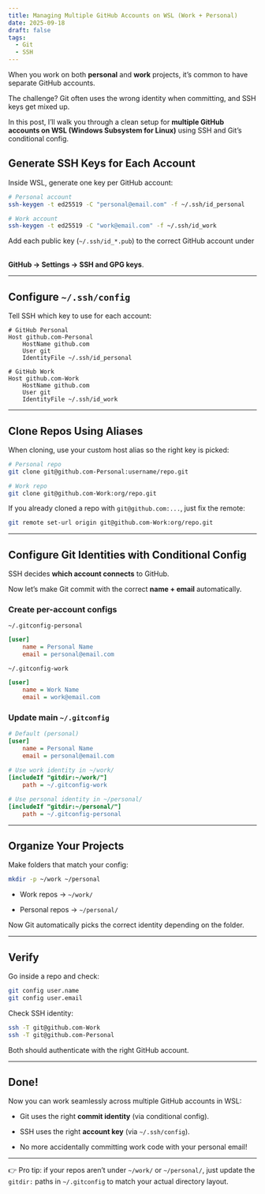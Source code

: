 ```yaml
---
title: Managing Multiple GitHub Accounts on WSL (Work + Personal)
date: 2025-09-18
draft: false
tags:
  - Git
  - SSH
---
```

When you work on both **personal** and **work** projects, it’s common to have separate GitHub accounts.  

The challenge? Git often uses the wrong identity when committing, and SSH keys get mixed up.

  

In this post, I’ll walk you through a clean setup for **multiple GitHub accounts on WSL (Windows Subsystem for Linux)** using SSH and Git’s conditional config.

  

## Generate SSH Keys for Each Account

  

Inside WSL, generate one key per GitHub account:

  

```bash
# Personal account
ssh-keygen -t ed25519 -C "personal@email.com" -f ~/.ssh/id_personal

# Work account
ssh-keygen -t ed25519 -C "work@email.com" -f ~/.ssh/id_work
```

  

Add each public key (`~/.ssh/id_*.pub`) to the correct GitHub account under  

**GitHub → Settings → SSH and GPG keys**.

  

---

  

## Configure `~/.ssh/config`

  

Tell SSH which key to use for each account:

  

```ssh-config
# GitHub Personal
Host github.com-Personal
    HostName github.com
    User git
    IdentityFile ~/.ssh/id_personal

# GitHub Work
Host github.com-Work
    HostName github.com
    User git
    IdentityFile ~/.ssh/id_work
```

  

---

  

## Clone Repos Using Aliases

  

When cloning, use your custom host alias so the right key is picked:

  

```bash
# Personal repo
git clone git@github.com-Personal:username/repo.git

# Work repo
git clone git@github.com-Work:org/repo.git
```

  

If you already cloned a repo with `git@github.com:...`, just fix the remote:

  

```bash
git remote set-url origin git@github.com-Work:org/repo.git
```

  

---

  

## Configure Git Identities with Conditional Config

  

SSH decides **which account connects** to GitHub.  

Now let’s make Git commit with the correct **name + email** automatically.

  

### Create per-account configs

  

`~/.gitconfig-personal`

  

```ini
[user]
    name = Personal Name
    email = personal@email.com
```

  

`~/.gitconfig-work`

  

```ini
[user]
    name = Work Name
    email = work@email.com
```

  

### Update main `~/.gitconfig`

  

```ini
# Default (personal)
[user]
    name = Personal Name
    email = personal@email.com
    
# Use work identity in ~/work/
[includeIf "gitdir:~/work/"]
    path = ~/.gitconfig-work

# Use personal identity in ~/personal/
[includeIf "gitdir:~/personal/"]
    path = ~/.gitconfig-personal
```

  

---

  

## Organize Your Projects

  

Make folders that match your config:

  

```bash
mkdir -p ~/work ~/personal
```

  

- Work repos → `~/work/`  

- Personal repos → `~/personal/`  

  

Now Git automatically picks the correct identity depending on the folder.

  

---

  

## Verify

  

Go inside a repo and check:

  

```bash
git config user.name
git config user.email
```

  

Check SSH identity:

  

```bash
ssh -T git@github.com-Work
ssh -T git@github.com-Personal
```

  

Both should authenticate with the right GitHub account.

  

---

  

## Done!

  

Now you can work seamlessly across multiple GitHub accounts in WSL:

  

- Git uses the right **commit identity** (via conditional config).  

- SSH uses the right **account key** (via `~/.ssh/config`).  

- No more accidentally committing work code with your personal email!  

  

---

  

👉 Pro tip: if your repos aren’t under `~/work/` or `~/personal/`, just update the `gitdir:` paths in `~/.gitconfig` to match your actual directory layout.